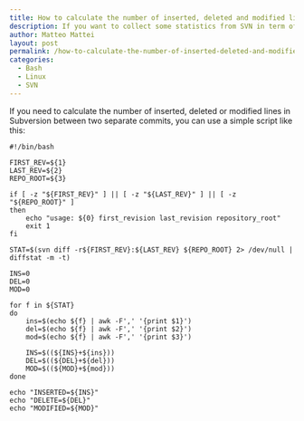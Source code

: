 ```yaml
---
title: How to calculate the number of inserted, deleted and modified lines in Subversion
description: If you want to collect some statistics from SVN in term of lines modified, inserted or deleted you can use this bash code
author: Matteo Mattei
layout: post
permalink: /how-to-calculate-the-number-of-inserted-deleted-and-modified-lines-in-subversion/
categories:
  - Bash
  - Linux
  - SVN
---
```

If you need to calculate the number of inserted, deleted or modified lines in Subversion between two separate commits, you can use a simple script like this:

```
#!/bin/bash

FIRST_REV=${1}
LAST_REV=${2}
REPO_ROOT=${3}

if [ -z "${FIRST_REV}" ] || [ -z "${LAST_REV}" ] || [ -z "${REPO_ROOT}" ]
then
    echo "usage: ${0} first_revision last_revision repository_root"
    exit 1
fi

STAT=$(svn diff -r${FIRST_REV}:${LAST_REV} ${REPO_ROOT} 2> /dev/null | diffstat -m -t)

INS=0
DEL=0
MOD=0

for f in ${STAT}
do
    ins=$(echo ${f} | awk -F',' '{print $1}')
    del=$(echo ${f} | awk -F',' '{print $2}')
    mod=$(echo ${f} | awk -F',' '{print $3}')

    INS=$((${INS}+${ins}))
    DEL=$((${DEL}+${del}))
    MOD=$((${MOD}+${mod}))
done

echo "INSERTED=${INS}"
echo "DELETE=${DEL}"
echo "MODIFIED=${MOD}"
```
